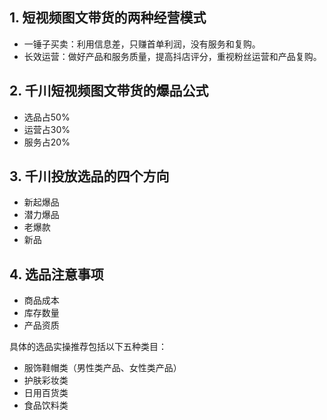 ## 1. 短视频图文带货的两种经营模式
   - 一锤子买卖：利用信息差，只赚首单利润，没有服务和复购。
   - 长效运营：做好产品和服务质量，提高抖店评分，重视粉丝运营和产品复购。

## 2. 千川短视频图文带货的爆品公式
   - 选品占50%
   - 运营占30%
   - 服务占20%

## 3. 千川投放选品的四个方向
   - 新起爆品
   - 潜力爆品
   - 老爆款
   - 新品

## 4. 选品注意事项
   - 商品成本
   - 库存数量
   - 产品资质

具体的选品实操推荐包括以下五种类目：
   - 服饰鞋帽类（男性类产品、女性类产品）
   - 护肤彩妆类
   - 日用百货类
   - 食品饮料类
